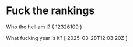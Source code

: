 # Fuck the rankings

Who the hell am I?
{ 12326109 }

What fucking year is it?
[ 2025-03-28T12:03:20Z ]
